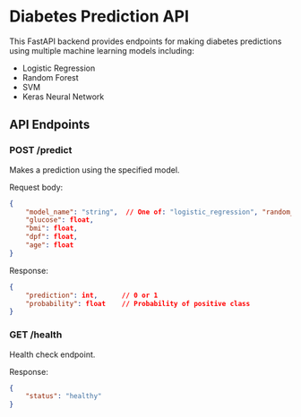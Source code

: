 # Diabetes Prediction API

This FastAPI backend provides endpoints for making diabetes predictions using multiple machine learning models including:
- Logistic Regression
- Random Forest
- SVM
- Keras Neural Network

## API Endpoints

### POST /predict
Makes a prediction using the specified model.

Request body:
```json
{
    "model_name": "string",  // One of: "logistic_regression", "random_forest", "svm", "keras"
    "glucose": float,
    "bmi": float,
    "dpf": float,
    "age": float
}
```

Response:
```json
{
    "prediction": int,      // 0 or 1
    "probability": float    // Probability of positive class
}
```

### GET /health
Health check endpoint.

Response:
```json
{
    "status": "healthy"
}
```
